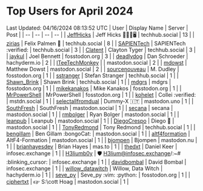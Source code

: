 # Top Users for April 2024
Last Updated: 04/16/2024 08:13:52 UTC
| User | Display Name | Server | Post |
| -- | -- | -- | -- |
| [JeffHicks](https://techhub.social/@JeffHicks) | Jeff Hicks 🐶🎼🍷🖥️ | techhub.social | 13 |
| [zirias](https://techhub.social/@zirias) | Felix Palmen 📯 | techhub.social | 8 |
| [SAPIENTech](https://techhub.social/@SAPIENTech) | SAPIENTech :verified: | techhub.social | 3 |
| [Clatent](https://techhub.social/@Clatent) | Clayton Tyger | techhub.social | 3 |
| [jaykul](https://fosstodon.org/@jaykul) | Joel Bennett | fosstodon.org | 3 |
| [deadlydog](https://hachyderm.io/@deadlydog) | Dan Schroeder | hachyderm.io | 2 |
| [ITeeTechMonkey](https://mastodon.social/@ITeeTechMonkey) |  | mastodon.social | 2 |
| [mdowst](https://mastodon.social/@mdowst) | Matthew Dowst | mastodon.social | 2 |
| [sourcenouveau](https://fosstodon.org/@sourcenouveau) | M. Dudley | fosstodon.org | 1 |
| [sstranger](https://techhub.social/@sstranger) | Stefan Stranger | techhub.social | 1 |
| [Shawn_Brink](https://techhub.social/@Shawn_Brink) | Shawn Brink | techhub.social | 1 |
| [mdgrs](https://fosstodon.org/@mdgrs) | mdgrs | fosstodon.org | 1 |
| [mikekanakos](https://fosstodon.org/@mikekanakos) | Mike Kanakos | fosstodon.org | 1 |
| [MrPowerShell](https://fosstodon.org/@MrPowerShell) | MrPowerShell | fosstodon.org | 1 |
| [kohelet](https://mstdn.social/@kohelet) | Collei :verified: | mstdn.social | 1 |
| [selectallfromdual](https://mastodon.uno/@selectallfromdual) | Dummy-X 🇮🇹 | mastodon.uno | 1 |
| [SouthFresh](https://mastodon.social/@SouthFresh) | SouthFresh | mastodon.social | 1 |
| [secana](https://mastodon.social/@secana) | secana | mastodon.social | 1 |
| [rmbolger](https://mastodon.social/@rmbolger) | Ryan Bolger | mastodon.social | 1 |
| [leanpub](https://mastodon.social/@leanpub) | Leanpub | mastodon.social | 1 |
| [DiegoCrespo](https://mastodon.social/@DiegoCrespo) | Diego 🌲 | mastodon.social | 1 |
| [TonyRedmond](https://techhub.social/@TonyRedmond) | Tony Redmond | techhub.social | 1 |
| [bengillam](https://mastodon.social/@bengillam) | Ben Gillam :bongoCat: | mastodon.social | 1 |
| [altf4formation](https://mastodon.social/@altf4formation) | AltF4-Formation | mastodon.social | 1 |
| [bjompen](https://mastodon.nu/@bjompen) | Bjompen | mastodon.nu | 1 |
| [brianhayesdev](https://mas.to/@brianhayesdev) | Brian Hayes | mas.to | 1 |
| [thedxt](https://infosec.exchange/@thedxt) | Daniel Keer | infosec.exchange | 1 |
| [H3liumb0y](https://infosec.exchange/@H3liumb0y) | 🛡 H3lium@infosec.exchange/:~# :blinking_cursor:​ | infosec.exchange | 1 |
| [davidbombal](https://infosec.exchange/@davidbombal) | David Bombal | infosec.exchange | 1 |
| [willow_datawitch](https://hachyderm.io/@willow_datawitch) | Willow, Data Witch | hachyderm.io | 1 |
| [seve_py](https://fosstodon.org/@seve_py) | Seve_py :vim: :python: | fosstodon.org | 1 |
| [ciphertxt](https://mastodon.social/@ciphertxt) | ☞ S:\cott Hoag | mastodon.social | 1 |
